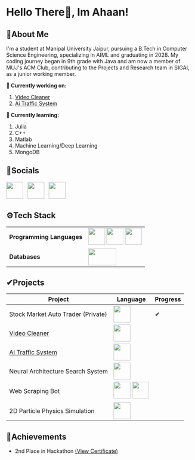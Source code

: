 # Hello There👋, Im Ahaan! 

## 🚀**About Me**
I'm a student at Manipal University Jaipur, pursuing a B.Tech in Computer Science Engineering, specializing in AIML and graduating in 2028. My coding journey began in 9th grade with Java and am now a member of MUJ's ACM Club, contributing to the Projects and Research team in SIGAI, as a junior working member.
                              
**🔭 Currently working on:**  
1. [Video Cleaner](https://github.com/AhaanV05/Video-Cleaner)
2. [Ai Traffic System](https://github.com/AhaanV05/Ai-Driven-Traffic-System)
                                                       
**🌱 Currently learning:**
1. Julia                             
2. C++
3. Matlab
4. Machine Learning/Deep Learning 
5. MongoDB

## 🔗**Socials** 
<a href="https://www.instagram.com/_ahaanverma_/"><img src="https://upload.wikimedia.org/wikipedia/commons/a/a5/Instagram_icon.png" width="45" height="45"></a>&nbsp;&nbsp;
<a href="https://matrix.to/#/@ahaanv05:gitter.im"><img src="https://element.io/blog/content/images/2020/07/element-logo.png" width="45" height="45"></a>&nbsp;&nbsp;
<a href="https://www.linkedin.com/in/ahaan-verma-475b74314/"><img src="https://upload.wikimedia.org/wikipedia/commons/c/ca/LinkedIn_logo_initials.png" width="45" height="45"></a>

## ⚙️**Tech Stack** 
|||
|----------|----------|
|**Programming Languages**|<img src="https://upload.wikimedia.org/wikipedia/commons/c/c3/Python-logo-notext.svg" width="45" height="45"/> <img src="https://brandslogos.com/wp-content/uploads/images/large/java-logo-1.png" width="45" height="45"/> <img src="https://upload.wikimedia.org/wikipedia/commons/1/19/C_Logo.png" width="45" height="45"/> |
|**Databases**|<img src="https://www.mysql.com/common/logos/logo-mysql-170x115.png" width="75" height="45"/>|

## ✔**Projects**
| Project | Language | Progress | 
|----------|----------|----------|
|Stock Market Auto Trader (Private)|<img src="https://upload.wikimedia.org/wikipedia/commons/c/c3/Python-logo-notext.svg" width="45" height="45"/> |✔|
|[Video Cleaner](https://github.com/AhaanV05/Video-Cleaner)|<img src="https://upload.wikimedia.org/wikipedia/commons/c/c3/Python-logo-notext.svg" width="45" height="45"/> ||
|[Ai Traffic System](https://github.com/AhaanV05/Ai-Driven-Traffic-System)|<img src="https://upload.wikimedia.org/wikipedia/commons/c/c3/Python-logo-notext.svg" width="45" height="45"/> ||
|Neural Architecture Search System|<img src="https://upload.wikimedia.org/wikipedia/commons/c/c3/Python-logo-notext.svg" width="45" height="45"/> ||
|Web Scraping Bot| <img src="https://brandslogos.com/wp-content/uploads/images/large/java-logo-1.png" width="45" height="45"/> <img src="https://upload.wikimedia.org/wikipedia/commons/c/c3/Python-logo-notext.svg" width="45" height="45"/> ||
|2D Particle Physics Simulation|<img src="https://upload.wikimedia.org/wikipedia/commons/1/19/C_Logo.png" width="45" height="45"/> ||


## 🏅**Achievements**
- 2nd Place in Hackathon [(View Certificate)](./assets/Certificate.pdf)

